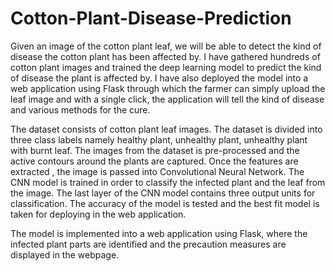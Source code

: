 # Cotton-Plant-Disease-Prediction

   Given an image of the cotton plant leaf, we will be able to detect the
kind of disease the cotton plant has been affected by. I have gathered hundreds
of cotton plant images and trained the deep learning model to predict the
kind of disease the plant is affected by. I have also deployed the model
into a web application using Flask through which the farmer can simply
upload the leaf image and with a single click, the application will tell the
kind of disease and various methods for the cure.

   The dataset consists of cotton plant leaf images. The dataset is divided into
three class labels namely healthy plant, unhealthy plant, unhealthy plant with burnt
leaf. The images from the dataset is pre-processed and the active contours around
the plants are captured. Once the features are extracted , the image is passed into
Convolutional Neural Network. The CNN model is trained in order to classify the
infected plant and the leaf from the image.
The last layer of the CNN model contains three output units for classification.
The accuracy of the model is tested and the best fit model is taken for deploying in
the web application.

  The model is implemented into a web application using Flask, where the
infected plant parts are identified and the precaution measures are displayed in the
webpage.
